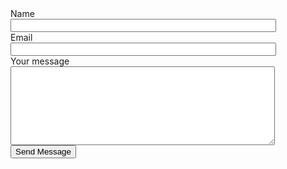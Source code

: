 ﻿<form action="https://www.enformed.io/j6iknxot" method="POST" >



<div class="form-group">
<div>  <label>Name</label>
</div>
<div>  <input name="name" type="text" size="50" class="form-control"/></div>
</div>
<div class="form-group">
  <div><label>Email</label></div>
  <div><input name="email" type="text" size="50"  class="form-control"/></div>
</div>

<input type="hidden" name="*redirect" value="http://www.westbaykayak.co.uk/thanks" />
  

<div class="form-group">
  <div><label>Your message</label></div>
  <div><textarea name="message" type="text" class="form-control" rows="8" cols="50"></textarea></div>
</div>
<div><input type="submit"  value="Send Message" />    </div>
</form>       
